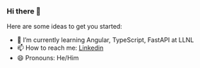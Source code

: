 ### Hi there 👋

Here are some ideas to get you started:

- 🌱 I’m currently learning Angular, TypeScript, FastAPI at LLNL
- 📫 How to reach me: <a href='https://www.linkedin.com/in/ishanmeher/'>Linkedin</a>
- 😄 Pronouns: He/Him
